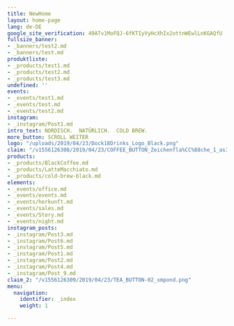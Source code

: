 ```yaml
---
title: NewHome
layout: home-page
lang: de-DE
google_site_verification: 49ATv1MoFQJ-6fKTIyVyHcXhIx2ottnWEwlLnKGAQfU
fullsize_banner:
- _banners/test2.md
- _banners/test.md
produktliste:
- _products/test1.md
- _products/test2.md
- _products/test3.md
undefined: ''
events:
- _events/test1.md
- _events/test.md
- _events/test2.md
instagram:
- _instagram/Post1.md
intro_text: NORDISCH.  NATÜRLICH.  COLD BREW.
more_button: SCROLL WEITER
logo: "/uploads/2019/04/23/Dock18Drinks_Logo_Black.png"
claim: "/v1556126308/2019/04/23/COFFEE_BUTTON_Zeichenfla%CC%88che_1_as3coq.png"
products:
- _products/BlackCoffee.md
- _products/LatteMacchiato.md
- _products/cold-brew-black.md
elements:
- _events/office.md
- _events/events.md
- _events/herkunft.md
- _events/sales.md
- _events/Story.md
- _events/night.md
instagram_posts:
- _instagram/Post3.md
- _instagram/Post6.md
- _instagram/Post5.md
- _instagram/Post1.md
- _instagram/Post2.md
- _instagram/Post4.md
- _instagram/Post_9.md
claim_2: "/v1556126309/2019/04/23/TEA_BUTTON-02_xmpond.png"
menu:
  navigation:
    identifier: _index
    weight: 1

---
```

